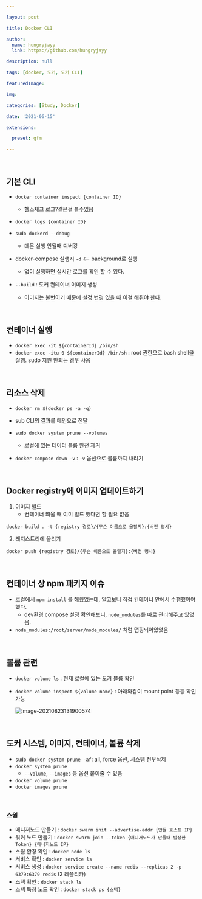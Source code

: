 ```yaml
---

layout: post

title: Docker CLI

author: 
  name: hungryjayy
  link: https://github.com/hungryjayy

description: null

tags: [docker, 도커, 도커 CLI]

featuredImage: 

img: 

categories: [Study, Docker]

date: '2021-06-15'

extensions:

  preset: gfm

---
```


<br>

## 기본 CLI

* `docker container inspect {container ID}`
  * 헬스체크 로그?같은걸 볼수있음

* `docker logs {container ID}`

* `sudo dockerd --debug`
  * 데몬 실행 안될때 디버깅

* docker-compose 실행시 `-d` <-- background로 실행
  * 없이 실행하면 실시간 로그를 확인 할 수 있다.

* `--build` : 도커 컨테이너 이미지 생성
  * 이미지는 불변이기 때문에 설정 변경 있을 때 이걸 해줘야 한다.

<br>

## 컨테이너 실행

* `docker exec -it ${containerId} /bin/sh` 
* `docker exec -itu 0 ${containerId} /bin/sh` : root 권한으로 bash shell을 실행. sudo 지원 안되는 경우 사용

<br>

## 리소스 삭제

*  `docker rm $(docker ps -a -q)`
  * sub CLI의 결과를 메인으로 전달

* `sudo docker system prune --volumes`
  * 로컬에 있는 데이터 볼륨 완전 제거

* `docker-compose down -v` : `-v` 옵션으로 볼륨까지 내리기

<br>

## Docker registry에 이미지 업데이트하기

1. 이미지 빌드
   * 컨테이너 띄울 때 이미 빌드 했다면 할 필요 없음

```
docker build . -t {registry 경로}/{무슨 이름으로 올릴지}:{버전 명시}
```

2. 레지스트리에 올리기

```
docker push {registry 경로}/{무슨 이름으로 올릴지}:{버전 명시}
```

<br>

## 컨테이너 상 npm 패키지 이슈

* 로컬에서 `npm install` 를 해줬었는데, 알고보니 직접 컨테이너 안에서 수행했어야 했다.
  * dev환경 compose 설정 확인해보니, `node_modules`를 따로 관리해주고 있었음.
* `node_modules:/root/server/node_modules/` 처럼 맵핑되어있었음

<br>

## 볼륨 관련

* `docker volume ls` : 현재 로컬에 있는 도커 볼륨 확인

* `docker volume inspect ${volume name}` : 아래와같이 mount point 등등 확인 가능

  ![image-20210823131900574](https://hungryjayy.github.io/assets/img/Docker/inspect.png)

<br>

## 도커 시스템, 이미지, 컨테이너, 볼륨 삭제

* `sudo docker system prune -af`: all, force 옵션, 시스템 전부삭제
* `docker system prune`
  * `--volume`, `--images` 등 옵션 붙여줄 수 있음
* `docker volume prune`
* `docker images prune`

<br>

### 스웜

* 매니저노드 만들기 : `docker swarm init --advertise-addr {만들 호스트 IP}`
* 워커 노드 만들기 : `docker swarm join --token {매니저노드가 만들때 발생한 Token} {매니저노드 IP}`
* 스웜 환경 확인 : `docker node ls` 
* 서비스 확인 : `docker service ls`
* 서비스 생성 : `docker service create --name redis --replicas 2 -p 6379:6379 redis`  (2 레플리카)
* 스택 확인 : `docker stack ls`
* 스택 특정 노드 확인 : `docker stack ps {스택}`
